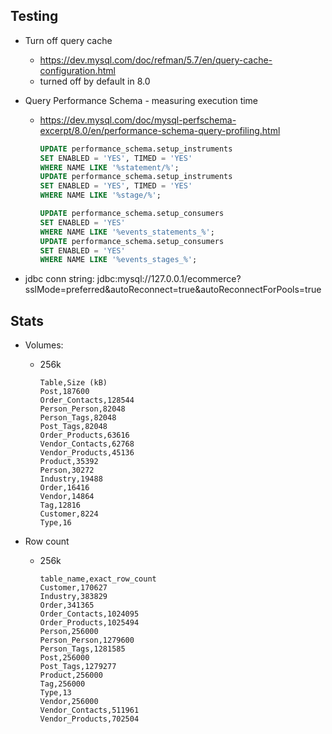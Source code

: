 ## Testing

- Turn off query cache
  - https://dev.mysql.com/doc/refman/5.7/en/query-cache-configuration.html
  - turned off by default in 8.0
- Query Performance Schema - measuring execution time
  - https://dev.mysql.com/doc/mysql-perfschema-excerpt/8.0/en/performance-schema-query-profiling.html
    ```SQL
    UPDATE performance_schema.setup_instruments
    SET ENABLED = 'YES', TIMED = 'YES'
    WHERE NAME LIKE '%statement/%';
    UPDATE performance_schema.setup_instruments
    SET ENABLED = 'YES', TIMED = 'YES'
    WHERE NAME LIKE '%stage/%';
    ```
    ```SQL
    UPDATE performance_schema.setup_consumers
    SET ENABLED = 'YES'
    WHERE NAME LIKE '%events_statements_%';
    UPDATE performance_schema.setup_consumers
    SET ENABLED = 'YES'
    WHERE NAME LIKE '%events_stages_%';
    ```

- jdbc conn string: jdbc:mysql://127.0.0.1/ecommerce?sslMode=preferred&autoReconnect=true&autoReconnectForPools=true

## Stats

- Volumes:
  - 256k
    ```
    Table,Size (kB)
    Post,187600
    Order_Contacts,128544
    Person_Person,82048
    Person_Tags,82048
    Post_Tags,82048
    Order_Products,63616
    Vendor_Contacts,62768
    Vendor_Products,45136
    Product,35392
    Person,30272
    Industry,19488
    Order,16416
    Vendor,14864
    Tag,12816
    Customer,8224
    Type,16
    ```

- Row count
  - 256k
    ```
    table_name,exact_row_count
    Customer,170627
    Industry,383829
    Order,341365
    Order_Contacts,1024095
    Order_Products,1025494
    Person,256000
    Person_Person,1279600
    Person_Tags,1281585
    Post,256000
    Post_Tags,1279277
    Product,256000
    Tag,256000
    Type,13
    Vendor,256000
    Vendor_Contacts,511961
    Vendor_Products,702504
    ```